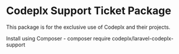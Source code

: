 # Codeplx Support Ticket Package

This package is for the exclusive use of Codeplx and their projects.

Install using Composer - composer require codeplx/laravel-codeplx-support
